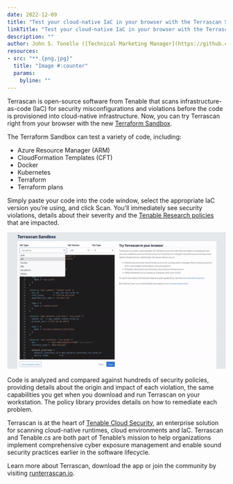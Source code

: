 ```yaml
---
date: 2022-12-09
title: "Test your cloud-native IaC in your browser with the Terrascan Sandbox"
linkTitle: "Test your cloud-native IaC in your browser with the Terrascan Sandbox"
description: ""
author: John S. Tonello ([Technical Marketing Manager](https://github.com/jtonello))
resources:
- src: "**.{png,jpg}"
  title: "Image #:counter"
  params:
    byline: ""
---
```



Terrascan is open-source software from Tenable that scans infrastructure-as-code (IaC) for security misconfigurations and violations before the code is provisioned into cloud-native infrastructure. Now, you can try Terrascan right from your browser with the new [Terraform Sandbox](https://tenable.com/terrascan).

The Terraform Sandbox can test a variety of code, including:
- Azure Resource Manager (ARM)
- CloudFormation Templates (CFT)
- Docker
- Kubernetes
- Terraform
- Terraform plans

Simply paste your code into the code window, select the appropriate IaC version you’re using, and click Scan. You’ll immediately see security violations, details about their severity and the [Tenable Research policies](https://tenable.com/policies) that are impacted.

![Try Terrascan](terrascan_sandbox.gif)

Code is analyzed and compared against hundreds of security policies, providing details about the origin and impact of each violation, the same capabilities you get when you download and run Terrascan on your workstation. The policy library provides details on how to remediate each problem.

Terrascan is at the heart of [Tenable Cloud Security](https://www.tenable.com/products/tenable-cs), an enterprise solution for scanning cloud-native runtimes, cloud environments and IaC. Terrascan and Tenable.cs are both part of Tenable’s mission to help organizations implement comprehensive cyber exposure management and enable sound security practices earlier in the software lifecycle.

Learn more about Terrascan, download the app or join the community by visiting [runterrascan.io](https://runterrascan.io).
